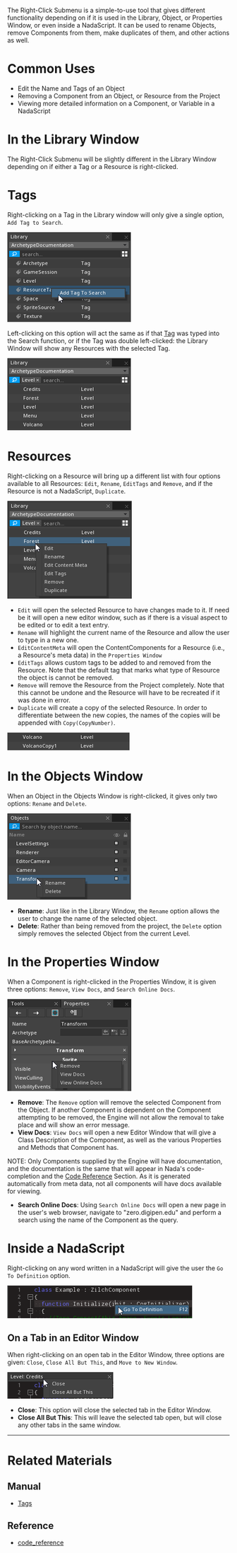 The Right-Click Submenu is a simple-to-use tool that gives different functionality depending on if it is used in the Library, Object, or Properties Window, or even inside a NadaScript. It can be used to rename Objects, remove Components from them, make duplicates of them, and other actions as well. 

 # Common Uses

 - Edit the Name and Tags of an Object
 - Removing a Component from an Object, or Resource from the Project
 - Viewing more detailed information on a Component, or Variable in a NadaScript

 # In the Library Window
The Right-Click Submenu will be slightly different in the Library Window depending on if either a Tag or a Resource is right-clicked. 

 # Tags
Right-clicking on a Tag in the Library window will only give a single option, `Add Tag to Search`. 



![image](https://raw.githubusercontent.com/ZilchEngine/ZilchFiles/master/doc_files/47149.png)


Left-clicking on this option will act the same as if that [Tag](https://github.com/ZilchEngine/ZilchDocs/blob/master/zilch_editor_documentation/zilchmanual/editor/tags.md) was typed into the Search function, or if the Tag was double left-clicked: the Library Window will show any Resources with the selected Tag. 



![image](https://raw.githubusercontent.com/ZilchEngine/ZilchFiles/master/doc_files/47153.png)


 # Resources
Right-clicking on a Resource will bring up a different list with four options available to all Resources: `Edit`, `Rename`, `EditTags` and `Remove`, and if the Resource is not a NadaScript, `Duplicate`. 


![image](https://raw.githubusercontent.com/ZilchEngine/ZilchFiles/master/doc_files/47155.png)


 - `Edit` will open the selected Resource to have changes made to it. If need be it will open a new editor window, such as if there is a visual aspect to be edited or to edit a text entry. 
 - `Rename` will highlight the current name of the Resource and allow the user to type in a new one. 
 - `EditContentMeta` will open the ContentComponents for a Resource (i.e., a Resource's meta data) in the `Properties Window`
 - `EditTags` allows custom tags to be added to and removed from the Resource. Note that the default tag that marks what type of Resource the object is cannot be removed.
 - `Remove` will remove the Resource from the Project completely. Note that this cannot be undone and the Resource will have to be recreated if it was done in error. 
 - `Duplicate` will create a copy of the selected Resource. In order to differentiate between the new copies, the names of the copies will be appended with `Copy(CopyNumber)`. 



![image](https://raw.githubusercontent.com/ZilchEngine/ZilchFiles/master/doc_files/47157.png)


 # In the Objects Window
When an Object in the Objects Window is right-clicked, it gives only two options: `Rename` and `Delete`.



![image](https://raw.githubusercontent.com/ZilchEngine/ZilchFiles/master/doc_files/47158.png)


 - **Rename**: Just like in the Library Window, the `Rename` option allows the user to change the name of the selected object.
 - **Delete**: Rather than being removed from the project, the `Delete` option simply removes the selected Object from the current Level. 

 # In the Properties Window
When a Component is right-clicked in the Properties Window, it is given three options: `Remove`, `View Docs`, and `Search Online Docs`. 



![image](https://raw.githubusercontent.com/ZilchEngine/ZilchFiles/master/doc_files/47160.png)


 - **Remove**: The `Remove` option will remove the selected Component from the Object. If another Component is dependent on the Component attempting to be removed, the Engine will not allow the removal to take place and will show an error message. 
 - **View Docs**: `View Docs` will open a new Editor Window that will give a Class Description of the Component, as well as the various Properties and Methods that Component has. 

NOTE: Only Components supplied by the Engine will have documentation, and the documentation is the same that will appear in Nada's code-completion and the [Code Reference](https://github.com/ZilchEngine/ZilchDocs/blob/master/zilch_editor_documentation/code_reference.md) Section. As it is generated automatically from meta data, not all components will have docs available for viewing.

 - **Search Online Docs**: Using `Search Online Docs` will open a new page in the user's web browser, navigate to "zero.digipen.edu" and perform a search using the name of the Component as the query. 

 # Inside a NadaScript
Right-clicking on any word written in a NadaScript will give the user the `Go To Definition` option. 



![image](https://raw.githubusercontent.com/ZilchEngine/ZilchFiles/master/doc_files/47162.png)




## On a Tab in an Editor Window

When right-clicking on an open tab in the Editor Window, three options are given: `Close`, `Close All But This`, and `Move to New Window`. 



![image](https://raw.githubusercontent.com/ZilchEngine/ZilchFiles/master/doc_files/47168.png)


 - **Close**: This option will close the selected tab in the Editor Window.
 - **Close All But This**: This will leave the selected tab open, but will close any other tabs in the same window. 

-----------

 # Related Materials

 ## Manual
- [Tags](https://github.com/ZilchEngine/ZilchDocs/blob/master/zilch_editor_documentation/zilchmanual/editor/tags.md)

 ## Reference
- [code_reference](https://github.com/ZilchEngine/ZilchDocs/blob/master/zilch_editor_documentation/code_reference.md) 

 
